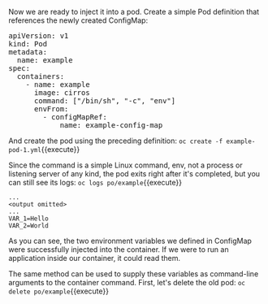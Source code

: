 

Now we are ready to inject it into a pod. Create a simple Pod definition that references the newly created ConfigMap:

<pre class="file" data-filename="example-pod-1.yml" data-target="replace">
apiVersion: v1
kind: Pod
metadata:
  name: example
spec:
  containers:
    - name: example
      image: cirros
      command: ["/bin/sh", "-c", "env"]
      envFrom:
        - configMapRef:
            name: example-config-map
</pre>

And create the pod using the preceding definition:
`oc create -f example-pod-1.yml`{{execute}}

Since the command is a simple Linux command, env, not a process or listening server of any kind, the pod exits right after it's completed, but you can still see its logs:
`oc logs po/example`{{execute}}

```
...
<output omitted>
...
VAR_1=Hello
VAR_2=World
```

As you can see, the two environment variables we defined in ConfigMap were successfully injected into the container. If we were to run an application inside our container, it could read them.

The same method can be used to supply these variables as command-line arguments to the container command. First, let's delete the old pod:
`oc delete po/example`{{execute}}
